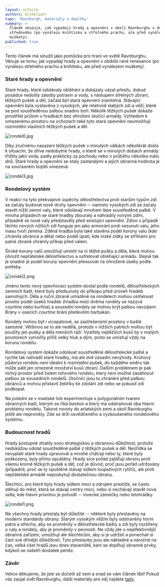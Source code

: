 ```yaml
---
layout: article
authors: Ecthelion²
tags: 'Ravnburgh, materiály a doplňky'
summary: >-
  Článek ukazuje, jak vypadají hrady a opevnění v okolí Ravnburghu v době raného
  středověku (po vynálezu knihtisku a střelného prachu, ale před vynálezem
  muškety).
published: true
---
```

Tento článek má sloužit jako pomůcka pro hraní ve světě Ravnburghu. Věnuje se tomu, jak vypadají hrady a opevnění v období rané renesance (po vynálezu střelného prachu a knihtisku, ale před vynálezem muškety). 

### Staré hrady a opevnění 

Staré hrady, které odolávaly obléhání a dokázaly vázat přesilu, dokud posádce nedošly zásoby potravin a vody, s nástupem střelných zbraní, těžkých pušek a děl, začala být stará opevnení zranitelná. Stávající opevnění byla vystavěna z vysokých, ale relativně slabých zdí a věží, které se pod soustředěnou palbou snadno boří. Několik těžkých pušek dokáže prostřílet průlom v hradbách bez ohrožení útočící armády. Vzhledem k omezenému prostoru na ochozech také tyto stará opevnění neumožňují rozmístění vlastních těžkých pušek a děl. 

![rondel0.jpg]({{site.baseurl}}/87/rondel0.jpg)

Díky zručnému nasazení těžkých pušek v minulých válkách několikrát došlo k situacím, že dříve nedobytné hrady, o které se v minulých dobách armády tříštily jako voda, padly prakticky za pochodu nebo v průběhu několika málo dnů. Staré hrady a opevnění se staly zastaralými a jejich obranná hodnota je na současném bojišti omezená. 

![rondel3.jpg]({{site.baseurl}}/87/rondel3.jpg)

### Rondelový systém 

V reakci na tyto překvapivé úspěchy dělostřelectva proti starším typům zdí se začaly budovat nové druhy opevnění -- namísto vysokých zdí se začaly stavět nižší zemní valy, které odolávají mnohem lépe soustředěné palbě. V mnoha případech se staré hradby zbouraly a nahradily novými zdmi, případně se nové valy představěly před existující opevnění. Zdivo v případě těchto nových nižších zdí funguje jen jako armování proti sesunutí valu, jeho masu tvoří zemina. Zděná hradba byla také stavěna podél koruny valu (kde chránila obránce a děla) nebo podél úpatí, kde nízké zídky se střílnami pro palné zbraně chránily příkop před valem. 

Široké koruny valů umožňují umístit na ni těžké pušky a děla, která mohou ohrozit nepřátelské dělostřelectvo a ostřelovat obléhající armádu. Stejně tak je snadné je podél koruny opevnění přesouvat na ohrožené úseky podle potřeby. 

![rondel2.png]({{site.baseurl}}/87/rondel2.png)

Jméno tento nový opevňovací systém dostal podle rondelů, dělostřeleckých zemních bašt, které byly předsunuty do příkopu před úroveň hradeb samotných. Děla a ruční zbraně umístěné na rondelech mohou ostřelovat prostor podél úseků hradeb (hradba mezi dvěma rondely se nazývá _courtine_ nebo kurtina) a sousední rondely se mohou krýt palbou navzájem. Brány v úsecích _courtine_ brání především barbakán. 

Rondely mohou být i vícepatrové, se zastřešenými prostory v baště samotné. Většinou se to ale nedělá, protože v nižších patrech mohou být použity jen pušky a děla menších ráží. Výstřely nejtěžších kusů by v malých prostorech vytvořily příliš velký hluk a dým, proto se umisťují vždy na korunu rondelu. 

Rondelový systém dokáže odolávat soustředěné dělostřelecké palbě a rychle tak nahradil staré hradby, má ale dvě zásadní nevýhody. Kruhový půdorys rondelu není ideální k rozmístění pušek, do každého směru tak může pálit jen omezené množství kusů zbraní. Dalším problémem je pak mrtvý prostor před čelem rohového rondelu, který není možné zasáhnout palbou ze sousedních rondelů. Útočníci jsou tu chráněni před palbou obránců a mohou přistavit žebříky ke zdolání zdi nebo se pokusit zdi podkopat. 

Na poledni se v maelské lize experimentuje s polygonálním tvarem obranných bašt, kterým se říká _bastion_ a který má odstraňovat oba hlavní problémy rondelu. Takové novoty do arlatských zemí a okolí Ravnburghu ještě ale nepronikly. Zde se drží osvědčeného a vyzkoušeného rondelového systému. 

### Budoucnost hradů 

Hrady postupně ztratily svou strategickou a obrannou důležitost, protože nedokážou odolat soustředěné palbě z těžkých pušek a děl. Nezřídka se nevyplatí staré hrady opravovat a mnohé chátrají nebo ty, které byly poškozeny, byly přímo opuštěny. Hrady sice pořád zajišťují obranu proti všemu kromě těžkých pušek a děl, což je důvod, proč jsou pořád udržovány (případně, proč se ty opuštěné stávají sídlem loupeživých rytířů), ale proti nepřátelské armádě neposkytují dostatečnou obranu. 

Šlechtici, pro které byly hrady sídlem moci a zdrojem prestiže, se často stěhují do měst, která se stávají centry moci, nebo si nechávají stavět nová sídla, kde hlavní prioritou je pohodlí -- lovecké zámečky nebo letohrádky. 

![rondel1.png]({{site.baseurl}}/87/rondel1.png)

Ne všechny hrady přestaly být důležité -- některé byly přestavěny na moderní standardy obrany. Starým vysokým věžím byly odstraněny horní patra a střecha, aby se proměnily v dělostřelecké bašty a zdi byly rozšířeny o valy a rondely, aby je proměnily v pevnosti. Ne vždy jde o nejefektivnější obranná zařízení, umožňují ale šlechticům, aby si je udrželi a ponechali si část své dřívější důležitosti. Tyto přestavby jsou ale nákladné a náročné na čas, velká část hradů jsou dnes staveniště, kam se doplňují obranné prvky, kdykoli se našetří dostatek peněz. 

### Závěr 

Velice děkujeme, že jste se dočetli až sem a snad se vám článek líbil! Pokud vás zaujal svět Ravnburghu, další materiály pro něj najdete [tady](https://rpgforum.cz/forum/viewtopic.php?t=15608).